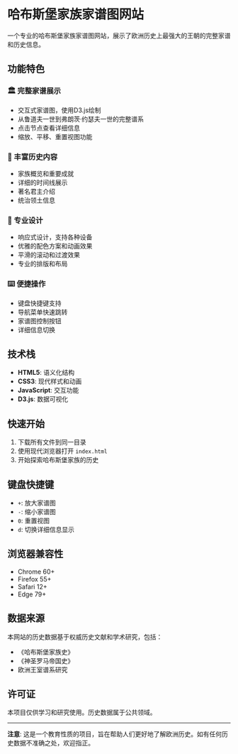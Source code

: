 # 哈布斯堡家族家谱图网站

一个专业的哈布斯堡家族家谱图网站，展示了欧洲历史上最强大的王朝的完整家谱和历史信息。

## 功能特色

### 🏛️ 完整家谱展示
- 交互式家谱图，使用D3.js绘制
- 从鲁道夫一世到弗朗茨·约瑟夫一世的完整谱系
- 点击节点查看详细信息
- 缩放、平移、重置视图功能

### 📜 丰富历史内容
- 家族概览和重要成就
- 详细的时间线展示
- 著名君主介绍
- 统治领土信息

### 🎨 专业设计
- 响应式设计，支持各种设备
- 优雅的配色方案和动画效果
- 平滑的滚动和过渡效果
- 专业的排版和布局

### ⌨️ 便捷操作
- 键盘快捷键支持
- 导航菜单快速跳转
- 家谱图控制按钮
- 详细信息切换

## 技术栈

- **HTML5**: 语义化结构
- **CSS3**: 现代样式和动画
- **JavaScript**: 交互功能
- **D3.js**: 数据可视化

## 快速开始

1. 下载所有文件到同一目录
2. 使用现代浏览器打开 `index.html`
3. 开始探索哈布斯堡家族的历史

## 键盘快捷键

- `+`: 放大家谱图
- `-`: 缩小家谱图
- `0`: 重置视图
- `d`: 切换详细信息显示

## 浏览器兼容性

- Chrome 60+
- Firefox 55+
- Safari 12+
- Edge 79+

## 数据来源

本网站的历史数据基于权威历史文献和学术研究，包括：
- 《哈布斯堡家族史》
- 《神圣罗马帝国史》
- 欧洲王室谱系研究

## 许可证

本项目仅供学习和研究使用。历史数据属于公共领域。

---

**注意**: 这是一个教育性质的项目，旨在帮助人们更好地了解欧洲历史。如有任何历史数据不准确之处，欢迎指正。